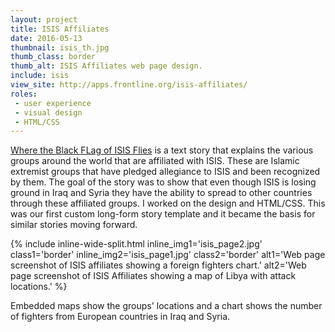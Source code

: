 ```yaml
---
layout: project
title: ISIS Affiliates
date: 2016-05-13
thumbnail: isis_th.jpg
thumb_class: border
thumb_alt: ISIS Affiliates web page design.
include: isis
view_site: http://apps.frontline.org/isis-affiliates/
roles: 
 - user experience
 - visual design
 - HTML/CSS
---
```


[Where the Black FLag of ISIS Flies](http://apps.frontline.org/isis-affiliates/) is a text story that explains the various groups around the world that are affiliated with ISIS. These are Islamic extremist groups that have pledged allegiance to ISIS and been recognized by them. The goal of the story was to show that even though ISIS is losing ground in Iraq and Syria they have the ability to spread to other countries through these affiliated groups. I worked on the design and HTML/CSS. This was our first custom long-form story template and it became the basis for similar stories moving forward.

{% include inline-wide-split.html inline_img1='isis_page2.jpg' class1='border' inline_img2='isis_page1.jpg' class2='border' alt1='Web page screenshot of ISIS affiliates showing a foreign fighters chart.' alt2='Web page screenshot of ISIS Affiliates showing a map of Libya with attack locations.' %}

Embedded maps show the groups' locations and a chart shows the number of fighters from European countries in Iraq and Syria.